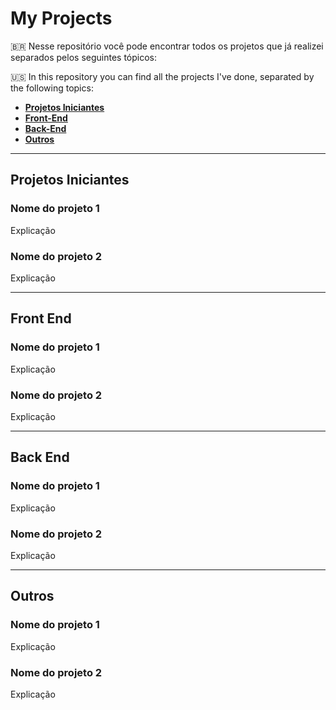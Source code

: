 # My Projects
🇧🇷 Nesse repositório você pode encontrar todos os projetos que já realizei separados pelos seguintes tópicos:

:us: In this repository you can find all the projects I've done, separated by the following topics:
  - [**Projetos Iniciantes**](#projetos-iniciantes)
  - [**Front-End**](#front-end)
  - [**Back-End**](#back-end)
  - [**Outros**](#outros)

_________________________________________

## Projetos Iniciantes

### Nome do projeto 1
Explicação

### Nome do projeto 2
Explicação

------------------------------------

## Front End

### Nome do projeto 1
Explicação

### Nome do projeto 2
Explicação

------------------------------------

## Back End

### Nome do projeto 1
Explicação

### Nome do projeto 2
Explicação

------------------------------------

## Outros

### Nome do projeto 1
Explicação

### Nome do projeto 2
Explicação
